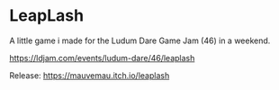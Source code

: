 # LeapLash

A little game i made for the Ludum Dare Game Jam (46) in a weekend.

https://ldjam.com/events/ludum-dare/46/leaplash

Release:
https://mauvemau.itch.io/leaplash

